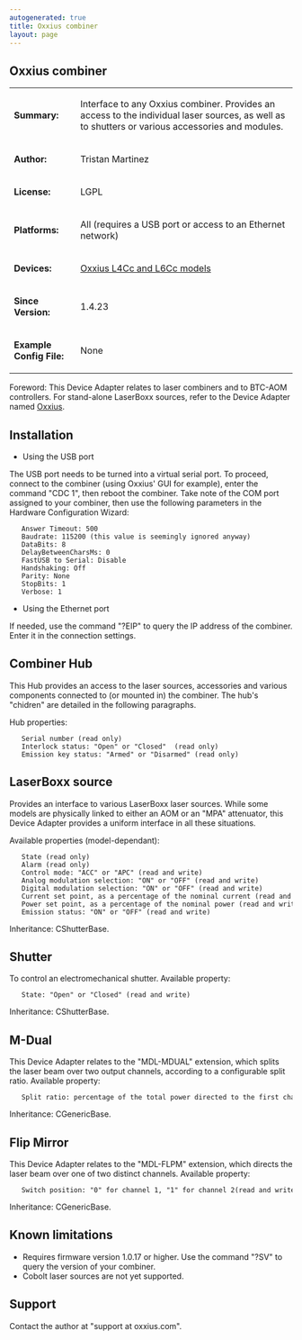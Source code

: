 ```yaml
---
autogenerated: true
title: Oxxius combiner
layout: page
---
```


## Oxxius combiner

<table>
<tr>
<td markdown="1">

**Summary:**

</td>
<td markdown="1">

Interface to any Oxxius combiner. Provides an access to the individual
laser sources, as well as to shutters or various accessories and
modules.

</td>
</tr>
<tr>
<td markdown="1">

**Author:**

</td>
<td markdown="1">

Tristan Martinez

</td>
</tr>
<tr>
<td markdown="1">

**License:**

</td>
<td markdown="1">

LGPL

</td>
</tr>
<tr>
<td markdown="1">

**Platforms:**

</td>
<td markdown="1">

All (requires a USB port or access to an Ethernet network)

</td>
</tr>
<tr>
<td markdown="1">

**Devices:**

</td>
<td markdown="1">

[Oxxius L4Cc and L6Cc models](http://www.oxxius.com/Wavelength-Combiner)

</td>
</tr>
<tr>
<td markdown="1">

**Since Version:**

</td>
<td markdown="1">

1.4.23

</td>
</tr>
<tr>
<td markdown="1">

**Example Config File:**

</td>
<td markdown="1">

None

</td>
</tr>
</table>

Foreword: This Device Adapter relates to laser combiners and to BTC-AOM
controllers. For stand-alone LaserBoxx sources, refer to the Device
Adapter named [Oxxius](Oxxius "wikilink").

## Installation

-   Using the USB port

The USB port needs to be turned into a virtual serial port. To proceed,
connect to the combiner (using Oxxius' GUI for example), enter the
command "CDC 1", then reboot the combiner. Take note of the COM port
assigned to your combiner, then use the following parameters in the
Hardware Configuration Wizard:

```
   Answer Timeout: 500
   Baudrate: 115200 (this value is seemingly ignored anyway)
   DataBits: 8
   DelayBetweenCharsMs: 0
   FastUSB to Serial: Disable
   Handshaking: Off
   Parity: None
   StopBits: 1
   Verbose: 1
```

-   Using the Ethernet port

If needed, use the command "?EIP" to query the IP address of the
combiner. Enter it in the connection settings.

## Combiner Hub

This Hub provides an access to the laser sources, accessories and
various components connected to (or mounted in) the combiner. The hub's
"chidren" are detailed in the following paragraphs.

Hub properties:

```
   Serial number (read only)
   Interlock status: "Open" or "Closed"  (read only)
   Emission key status: "Armed" or "Disarmed" (read only)
```

## LaserBoxx source

Provides an interface to various LaserBoxx laser sources. While some
models are physically linked to either an AOM or an "MPA" attenuator,
this Device Adapter provides a uniform interface in all these
situations.

Available properties (model-dependant):

```
   State (read only)
   Alarm (read only)
   Control mode: "ACC" or "APC" (read and write)
   Analog modulation selection: "ON" or "OFF" (read and write)
   Digital modulation selection: "ON" or "OFF" (read and write)
   Current set point, as a percentage of the nominal current (read and write)
   Power set point, as a percentage of the nominal power (read and write)
   Emission status: "ON" or "OFF" (read and write)
```

Inheritance: CShutterBase.

## Shutter

To control an electromechanical shutter. Available property:

```
   State: "Open" or "Closed" (read and write)
```

Inheritance: CShutterBase.

## M-Dual

This Device Adapter relates to the "MDL-MDUAL" extension, which splits
the laser beam over two output channels, according to a configurable
split ratio. Available property:

```
   Split ratio: percentage of the total power directed to the first channel(read and write)
```

Inheritance: CGenericBase.

## Flip Mirror

This Device Adapter relates to the "MDL-FLPM" extension, which directs
the laser beam over one of two distinct channels. Available property:

```
   Switch position: "0" for channel 1, "1" for channel 2(read and write)
```

Inheritance: CGenericBase.

## Known limitations

-   Requires firmware version 1.0.17 or higher. Use the command "?SV" to
    query the version of your combiner.
-   Cobolt laser sources are not yet supported.

## Support

Contact the author at "support at oxxius.com".

